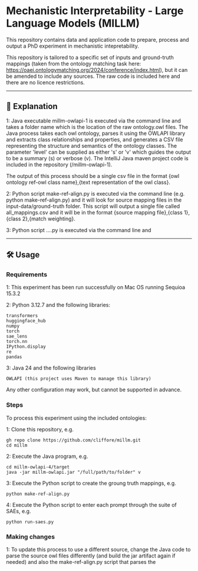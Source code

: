 # Mechanistic Interpretability - Large Language Models (MILLM)

This repository contains data and application code to prepare, process and output a PhD experiment in mechanistic intepretability.

This repository is tailored to a specific set of inputs and ground-truth mappings (taken from the ontology matching task here: https://oaei.ontologymatching.org/2024/conference/index.html), but it can be amended to include any sources. The raw code is included here and there are no licence restrictions.


---

## 🚀 Explanation

1: Java executable millm-owlapi-1 is executed via the command line and takes a folder name which is the location of the raw ontology.owl files. The Java process takes each owl ontology, parses it using the OWLAPI library and extracts class relationships and properties, and generates a CSV file representing the structure and semantics of the ontology classes. The parameter 'level' can be supplied as either 's' or 'v' which guides the output to be a summary (s) or verbose (v). The IntelliJ Java maven project code is included in the repository (/millm-owlapi-1).

The output of this process should be a single csv file in the format {owl ontology ref-owl class name},{text representation of the owl class}.

2: Python script make-ref-align.py is executed via the command line (e.g. python make-ref-align.py) and it will look for source mapping files in the input-data/ground-truth folder. This script will output a single file called all_mappings.csv and it will be in the format {source mapping file},{class 1},{class 2},{match weighting}.

3: Python script ....py is executed via the command line and 


---

## 🛠️ Usage

### Requirements

1: This experiment has been run successfully on Mac OS running Sequioa 15.3.2

2: Python 3.12.7 and the following libraries:

    transformers
    huggingface_hub
    numpy
    torch
    sae_lens
    torch.nn
    IPython.display
    re
    pandas

3: Java 24 and the following libraries

    OWLAPI (this project uses Maven to manage this library)


Any other configuration may work, but cannot be supported in advance.


### Steps

To process this experiment using the included ontologies:


1: Clone this repository, e.g. 

    gh repo clone https://github.com/cliffore/millm.git
    cd millm


2: Execute the Java program, e.g.

    cd millm-owlapi-4/target
    java -jar millm-owlapi.jar "/full/path/to/folder" v


3: Execute the Python script to create the groung truth mappings, e.g. 
    
    python make-ref-align.py


4: Execute the Python script to enter each prompt through the suite of SAEs, e.g.
    
    python run-saes.py



### Making changes

1: To update this process to use a different source, change the Java code to parse the source owl files differently (and build the jar artifact again if needed) and also the make-ref-align.py script that parses the 
